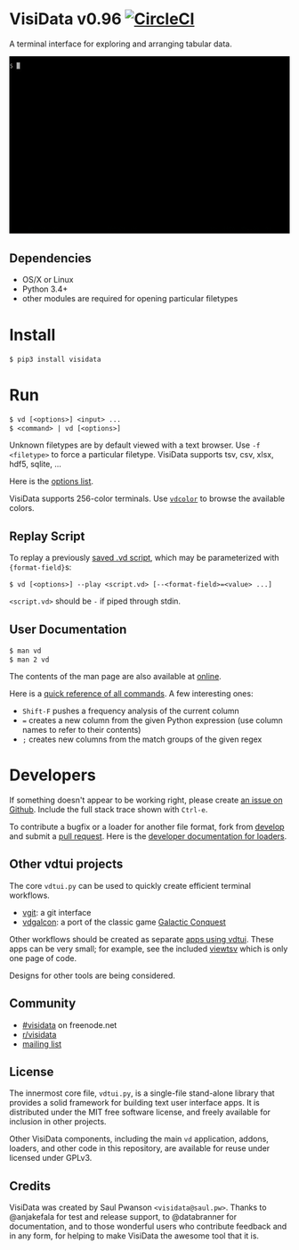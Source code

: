 # VisiData v0.96 [![CircleCI](https://circleci.com/gh/saulpw/visidata/tree/stable.svg?style=svg)](https://circleci.com/gh/saulpw/visidata/tree/stable)

A terminal interface for exploring and arranging tabular data.

<a href="https://github.com/saulpw/visidata/blob/develop/docs/tours.rst">![VisiData silent demo](docs/img/birdsdiet_bymass.gif)</a>

## Dependencies

- OS/X or Linux
- Python 3.4+
- other modules are required for opening particular filetypes

# Install

```
$ pip3 install visidata
```

# Run

```
$ vd [<options>] <input> ...
$ <command> | vd [<options>]
```

Unknown filetypes are by default viewed with a text browser.  Use `-f <filetype>` to force a particular filetype.  VisiData supports tsv, csv, xlsx, hdf5, sqlite, ...

Here is the [options list](https://visidata.org/man/vd#options).

VisiData supports 256-color terminals.  Use [`vdcolor`](github.com/saulpw/visidata/stable/bin/vdcolor) to browse the available colors.

## Replay Script

To replay a previously [saved .vd script](https://github.com/saulpw/visidata/tree/develop/tests), which may be parameterized with `{format-field}`s:

```
$ vd [<options>] --play <script.vd> [--<format-field>=<value> ...]
```

`<script.vd>` should be `-` if piped through stdin.

## User Documentation

```
$ man vd
$ man 2 vd 
```

The contents of the man page are also available at [online](https://visidata.org/man).

Here is a [quick reference of all commands](https://github.com/saulpw/visidata/blob/stable/docs/ascii-commands.txt).  A few interesting ones:

* `Shift-F` pushes a frequency analysis of the current column
* `=` creates a new column from the given Python expression (use column names to refer to their contents)
* `;` creates new columns from the match groups of the given regex

# Developers

If something doesn't appear to be working right, please create [an issue on Github](https://github.com/saulpw/visidata/issues).  Include the full stack trace shown with `Ctrl-e`.

To contribute a bugfix or a loader for another file format, fork from [develop](https://github.com/saulpw/visidata/tree/develop) and submit a [pull request](https://github.com/saulpw/visidata/pulls).  Here is the [developer documentation for loaders]().


## Other vdtui projects

The core `vdtui.py` can be used to quickly create efficient terminal workflows.

- [vgit](https://github.com/saulpw/vgit): a git interface
- [vdgalcon](https://github.com/saulpw/vdgalcon): a port of the classic game [Galactic Conquest](https://www.galcon.com)

Other workflows should be created as separate [apps using vdtui](docs/architecture.rst).  These apps can be very small; for example, see the included [viewtsv](bin/viewtsv) which is only one page of code.

Designs for other tools are being considered.

## Community

- [#visidata]() on freenode.net
- [r/visidata](https://www.reddit.com/r/visidata/)
- [mailing list]()

## License

The innermost core file, `vdtui.py`, is a single-file stand-alone library that provides a solid framework for building text user interface apps. It is distributed under the MIT free software license, and freely available for inclusion in other projects.

Other VisiData components, including the main `vd` application, addons, loaders, and other code in this repository, are available for reuse under licensed under GPLv3.

## Credits

VisiData was created by Saul Pwanson `<visidata@saul.pw>`.  Thanks to @anjakefala for test and release support, to @databranner for documentation, and to those wonderful users who contribute feedback and in any form, for helping to make VisiData the awesome tool that it is.

